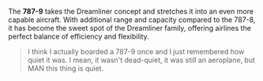 The **787-9** takes the Dreamliner concept and stretches it into an even more capable aircraft. With additional range and capacity compared to the 787-8, it has become the sweet spot of the Dreamliner family, offering airlines the perfect balance of efficiency and flexibility.

> I think I actually boarded a 787-9 once and I just remembered how quiet it was. I mean, it wasn't dead-quiet, it was still an aeroplane, but MAN this thing is quiet.